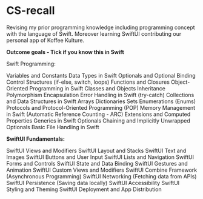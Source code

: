 # CS-recall
Revising my prior programming knowledge including programming concept with the language of Swift. Moreover learning SwiftUI contributing our personal app of Koffee Kulture.


**Outcome goals - Tick if you know this in Swift**

Swift Programming:

Variables and Constants
Data Types in Swift
Optionals and Optional Binding
Control Structures (if-else, switch, loops)
Functions and Closures
Object-Oriented Programming in Swift
Classes and Objects
Inheritance
Polymorphism
Encapsulation
Error Handling in Swift (try-catch)
Collections and Data Structures in Swift
Arrays
Dictionaries
Sets
Enumerations (Enums)
Protocols and Protocol-Oriented Programming (POP)
Memory Management in Swift (Automatic Reference Counting - ARC)
Extensions and Computed Properties
Generics in Swift
Optionals Chaining and Implicitly Unwrapped Optionals
Basic File Handling in Swift

**SwiftUI Fundamentals:**

SwiftUI Views and Modifiers
SwiftUI Layout and Stacks
SwiftUI Text and Images
SwiftUI Buttons and User Input
SwiftUI Lists and Navigation
SwiftUI Forms and Controls
SwiftUI State and Data Binding
SwiftUI Gestures and Animation
SwiftUI Custom Views and Modifiers
SwiftUI Combine Framework (Asynchronous Programming)
SwiftUI Networking (Fetching data from APIs)
SwiftUI Persistence (Saving data locally)
SwiftUI Accessibility
SwiftUI Styling and Theming
SwiftUI Deployment and App Distribution
